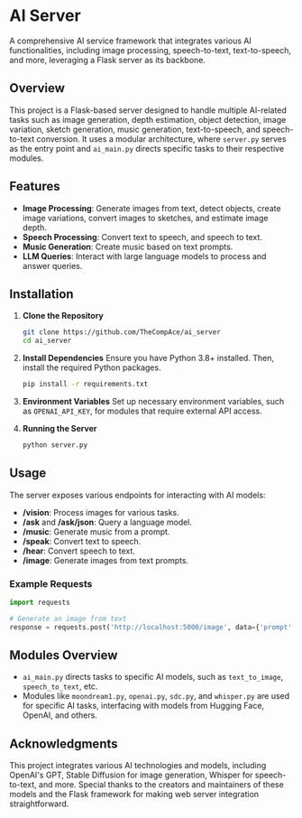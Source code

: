 
# AI Server

A comprehensive AI service framework that integrates various AI functionalities, including image processing, speech-to-text, text-to-speech, and more, leveraging a Flask server as its backbone.

## Overview

This project is a Flask-based server designed to handle multiple AI-related tasks such as image generation, depth estimation, object detection, image variation, sketch generation, music generation, text-to-speech, and speech-to-text conversion. It uses a modular architecture, where `server.py` serves as the entry point and `ai_main.py` directs specific tasks to their respective modules.

## Features

- **Image Processing**: Generate images from text, detect objects, create image variations, convert images to sketches, and estimate image depth.
- **Speech Processing**: Convert text to speech, and speech to text.
- **Music Generation**: Create music based on text prompts.
- **LLM Queries**: Interact with large language models to process and answer queries.

## Installation

1. **Clone the Repository**
   ```bash
   git clone https://github.com/TheCompAce/ai_server
   cd ai_server
   ```

2. **Install Dependencies**
   Ensure you have Python 3.8+ installed. Then, install the required Python packages.
   ```bash
   pip install -r requirements.txt
   ```

3. **Environment Variables**
   Set up necessary environment variables, such as `OPENAI_API_KEY`, for modules that require external API access.

4. **Running the Server**
   ```bash
   python server.py
   ```

## Usage

The server exposes various endpoints for interacting with AI models:

- **/vision**: Process images for various tasks.
- **/ask** and **/ask/json**: Query a language model.
- **/music**: Generate music from a prompt.
- **/speak**: Convert text to speech.
- **/hear**: Convert speech to text.
- **/image**: Generate images from text prompts.

### Example Requests

```python
import requests

# Generate an image from text
response = requests.post('http://localhost:5000/image', data={'prompt': 'A scenic view of the mountains'})
```

## Modules Overview

- `ai_main.py` directs tasks to specific AI models, such as `text_to_image`, `speech_to_text`, etc.
- Modules like `moondream1.py`, `openai.py`, `sdc.py`, and `whisper.py` are used for specific AI tasks, interfacing with models from Hugging Face, OpenAI, and others.

## Acknowledgments

This project integrates various AI technologies and models, including OpenAI's GPT, Stable Diffusion for image generation, Whisper for speech-to-text, and more. Special thanks to the creators and maintainers of these models and the Flask framework for making web server integration straightforward.
